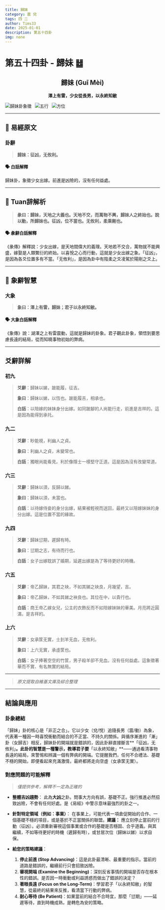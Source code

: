```yaml
---
title: 歸妹
category: 震 兌
tags: 四 二
author: Tims33
date: 2025-01-01
description: 第五十四卦
img: none
---
```


# 第五十四卦 - 歸妹 ䷵

<div align="center">

## 歸妹 (Guī Mèi)
**澤上有雷，少女從長男，以永終知敝**

</div>

<div align="centerS">

![歸妹卦象徵](https://img.shields.io/badge/卦象-歸妹-gray?style=for-the-badge)&ensp;
![五行](https://img.shields.io/badge/五行-上木下金-brightgreen?style=for-the-badge)&ensp;
![方位](https://img.shields.io/badge/方位-東｜西-lightblue?style=for-the-badge)

</div>

---

## 📜 易經原文

### 卦辭

> **歸妹：征凶，无攸利。**

#### 🗣️ 白話解釋
歸妹卦，象徵少女出嫁。前進是凶險的，沒有任何益處。

---

## 📖 Tuan辞解析

> **彖曰：歸妹，天地之大義也。天地不交，而萬物不興，歸妹人之終始也。說以動，所歸妹也。征凶，位不當也。无攸利，柔乘剛也。**

#### 🗣️ 彖辭白話解釋
《彖傳》解釋說：少女出嫁，是天地間偉大的義理。天地若不交合，萬物就不能興盛，嫁娶是人類繁衍的終始。以喜悅之心而行動，這就是少女出嫁之象。「征凶」，是因為各爻位置多有不當。「无攸利」，是因為卦中有陰柔之爻凌駕於陽剛之爻上。

---

## 🎯 象辭智慧

### 大象

> **象曰：澤上有雷，歸妹；君子以永終知敝。**

#### 🗣️ 大象白話解釋
《象傳》說：湖澤之上有雷震動，這就是歸妹的卦象。君子觀此卦象，領悟到要思慮長遠的結局，從而知曉事物初始的弊病。

---

## 爻辭詳解

### 初九

> **爻辭**：歸妹以娣，跛能履，征吉。
>
> **象曰**：歸妹以娣，以恆也。跛能履吉，相承也。
>
> **白話**：以陪嫁的妹妹身分出嫁。如同跛腳的人尚能行走，前進是吉祥的。這是因為能得到承托。

### 九二

> **爻辭**：眇能視，利幽人之貞。
>
> **象曰**：利幽人之貞，未變常也。
>
> **白話**：獨眼尚能看見。利於像隱士一樣堅守正道。這是因為沒有改變常道。

### 六三

> **爻辭**：歸妹以須，反歸以娣。
>
> **象曰**：歸妹以須，未當也。
>
> **白話**：以待嫁侍妾的身分出嫁，結果被輕視而送回，最終又以陪嫁妹妹的身分出嫁。這是位置不當的緣故。

### 九四

> **爻辭**：歸妹愆期，遲歸有時。
>
> **象曰**：愆期之志，有待而行也。
>
> **白話**：女子出嫁耽誤了婚期，延遲出嫁是為了等待更好的時機。

### 六五

> **爻辭**：帝乙歸妹，其君之袂，不如其娣之袂良，月幾望，吉。
>
> **象曰**：帝乙歸妹，不如其娣之袂良也。其位在中，以貴行也。
>
> **白話**：商王帝乙嫁女兒，公主的衣飾反而不如陪嫁妹妹的華美。月亮將近圓滿，是吉祥的。

### 上六

> **爻辭**：女承筐无實，士刲羊无血，无攸利。
>
> **象曰**：上六无實，承虛筐也。
>
> **白話**：女子捧著空空的竹筐，男子殺羊卻不見血。沒有任何益處。這象徵著華而不實、有名無實的結局。

---
> *原文提取自維基文庫及綜合整理*
---

## 結論與應用

### 卦象總結
「歸妹」卦的核心是「非正之合」。它以少女（兌/悅）追隨長男（震/動）為象，代表著一種因一時喜悅衝動而結合的不正當、不持久的關係。與循序漸進的「漸」卦（女歸吉）相反，歸妹卦的開端就是錯誤的，因此卦辭直接斷言**「征凶，无攸利」**。此卦的智慧是一種警示，教導君子要**「以永終知敝」**——通過看清事物長遠的結局，來警惕和辨識一個有弊病的開端。它提醒我們，任何不合禮法、基礎不穩的開始，即便看起來充滿激情，最終都將走向空虛（女承筐无實）。

### 對應問題的可能解釋
> *僅提供參考，解釋不一定為正確的*

* **整體吉凶趨勢**：
    此為**大凶**之卦。問事大方向有誤，基礎不正。強行推進必然招致凶險，不會有任何好處。是《易經》中警示意味最強烈的卦之一。

* **針對特定領域（例如：事業）**：
    在事業上，可能代表一項倉促開始的合作、一個基礎不穩的項目，或是基於不正當關係的聯盟。**建議：** 應立刻停止當前的行動（征凶）。必須重新審視這個事業或合作的基礎是否穩固、合乎道義。與其繼續，不如等待更好的時機（遲歸有時），或甘居次位（歸妹以娣）以求自保。

* **給您的策略建議**：
    1.  **停止前進 (Stop Advancing)**：這是此卦最清晰、最重要的指示。當前的道路是錯誤的，繼續前行只會招致凶險。
    2.  **審視開端 (Examine the Beginning)**：深刻反省事情的開端是否存在根本性的錯誤。是否因一時衝動或利益誘惑而做出了錯誤的決定？
    3.  **著眼長遠 (Focus on the Long-Term)**：學習君子「以永終知敝」的智慧，從最終的結果來反推，看清當下行動的弊病。
    4.  **耐心等待 (Be Patient)**：如果當前的結合不合時宜，那麼「愆期」——延遲等待，直到時機成熟，是轉危為安的策略。